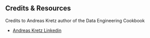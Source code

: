  ## Credits & Resources

Credits to Andreas Kretz author of the Data Engineering Cookbook

   * [Andreas Kretz Linkedin](https://de.linkedin.com/in/andreas-kretz)




